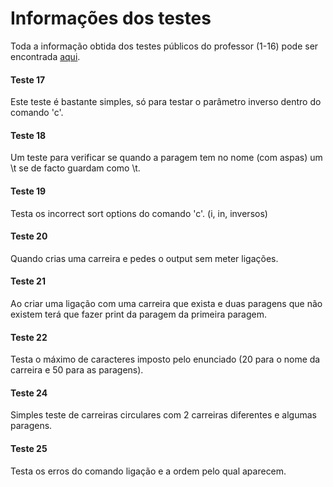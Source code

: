 # **Informações dos testes**

Toda a informação obtida dos testes públicos do professor (1-16) pode ser encontrada [aqui](https://docs.google.com/spreadsheets/d/1IHj5poKajqlI98qZkALc5FPWBzsoSSHEafSRZ5gB1kk/edit?pli=1#gid=0 "Informações fornecidas por alunos").

#### Teste 17

Este teste é bastante simples, só para testar o parâmetro inverso dentro do comando 'c'.

#### Teste 18

Um teste para verificar se quando a paragem tem no nome (com aspas) um \t se de facto guardam como \t.

#### Teste 19

Testa os incorrect sort options do comando 'c'. (i, in, inversos)

#### Teste 20

Quando crias uma carreira e pedes o output sem meter ligações.

#### Teste 21

Ao criar uma ligação com uma carreira que exista e duas paragens que não existem terá que fazer print da paragem da primeira paragem.

#### Teste 22

Testa o máximo de caracteres imposto pelo enunciado (20 para o nome da carreira e 50 para as paragens).

#### Teste 24

Simples teste de carreiras circulares com 2 carreiras diferentes e algumas paragens.

#### Teste 25

Testa os erros do comando ligação e a ordem pelo qual aparecem.
